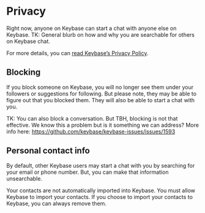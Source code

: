 # Privacy
Right now, anyone on Keybase can start a chat with anyone else on Keybase. TK: General blurb on how and why you are searchable for others on Keybase chat.

For more details, you can [read Keybase’s Privacy Policy](https://keybase.io/docs/privacypolicy).

## Blocking
If you block someone on Keybase, you will no longer see them under your followers or suggestions for following. But please note, they may be able to figure out that you blocked them. They will also be able to start a chat with you.

TK: You can also block a conversation. But TBH, blocking is not that effective. We know this a problem but is it something we can address? More info here: https://github.com/keybase/keybase-issues/issues/1593

## Personal contact info
By default, other Keybase users may start a chat with you by searching for your email or phone number. But, you can make that information unsearchable. 

Your contacts are not automatically imported into Keybase. You must allow Keybase to import your contacts. If you choose to import your contacts to Keybase, you can always remove them. 


